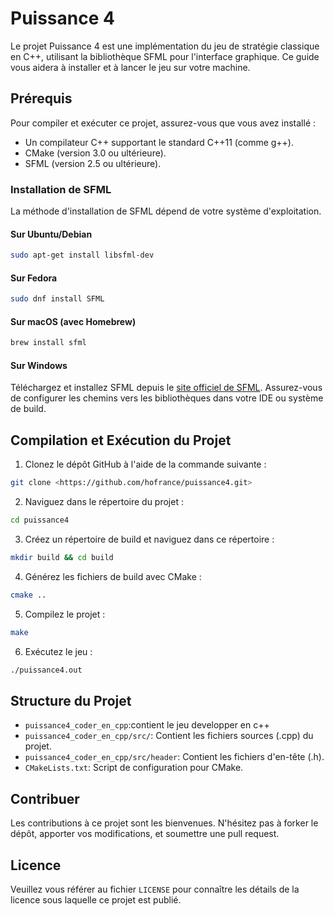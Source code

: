 # Puissance 4

Le projet Puissance 4 est une implémentation du jeu de stratégie classique en C++, utilisant la bibliothèque SFML pour l'interface graphique. Ce guide vous aidera à installer et à lancer le jeu sur votre machine.

## Prérequis

Pour compiler et exécuter ce projet, assurez-vous que vous avez installé :

- Un compilateur C++ supportant le standard C++11 (comme g++).
- CMake (version 3.0 ou ultérieure).
- SFML (version 2.5 ou ultérieure).

### Installation de SFML

La méthode d'installation de SFML dépend de votre système d'exploitation.


#### Sur Ubuntu/Debian

```bash
sudo apt-get install libsfml-dev
```

#### Sur Fedora

```bash
sudo dnf install SFML
```


#### Sur macOS (avec Homebrew)

```bash
brew install sfml
```

#### Sur Windows

Téléchargez et installez SFML depuis le [site officiel de SFML](https://www.sfml-dev.org/download.php). Assurez-vous de configurer les chemins vers les bibliothèques dans votre IDE ou système de build.

## Compilation et Exécution du Projet

1. Clonez le dépôt GitHub à l'aide de la commande suivante :

```bash
git clone <https://github.com/hofrance/puissance4.git>
```



2. Naviguez dans le répertoire du projet :

```bash
cd puissance4
```

3. Créez un répertoire de build et naviguez dans ce répertoire :

```bash
mkdir build && cd build
```

4. Générez les fichiers de build avec CMake :

```bash
cmake ..
```

5. Compilez le projet :

```bash
make
```

6. Exécutez le jeu :

```bash
./puissance4.out
```

## Structure du Projet

- `puissance4_coder_en_cpp`:contient le jeu developper en c++
- `puissance4_coder_en_cpp/src/`: Contient les fichiers sources (.cpp) du projet.
- `puissance4_coder_en_cpp/src/header`: Contient les fichiers d'en-tête (.h).
- `CMakeLists.txt`: Script de configuration pour CMake.


## Contribuer

Les contributions à ce projet sont les bienvenues. N'hésitez pas à forker le dépôt, apporter vos modifications, et soumettre une pull request.

## Licence

Veuillez vous référer au fichier `LICENSE` pour connaître les détails de la licence sous laquelle ce projet est publié.
```
